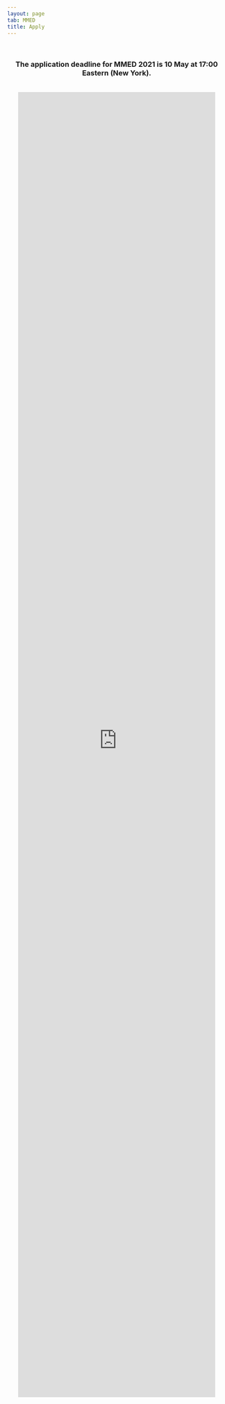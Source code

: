 ```yaml
---
layout: page
tab: MMED
title: Apply
---
```

<div align="center">
<br>
<h3>The application deadline for MMED 2021 is 10 May at 17:00 Eastern (New York).</h3>
<br>
<iframe src="https://survey.az1.qualtrics.com/jfe/form/SV_2f9uQ0NTOcAJ6a9" width="90%" height="3000" frameborder="0" marginheight="0" marginwidth="0">Loading...</iframe>
</div>
